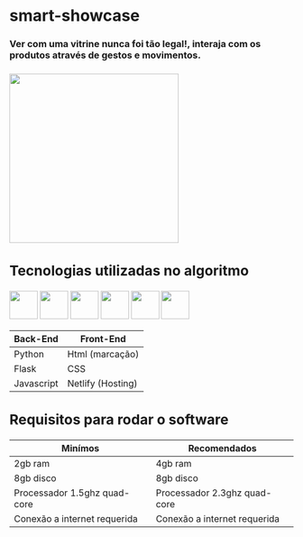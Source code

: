 # smart-showcase

<h3>Ver com uma vitrine nunca foi tão legal!, interaja com os produtos através de gestos e movimentos.<h3>
<img src="https://static.wixstatic.com/media/c7717e_403ee45e812947169a4cc613002eab25~mv2.jpg/v1/fill/w_560,h_320,al_c,lg_1,q_80/Vitrine_Digital.webp" height=300px>

<div id="tecnologias">
  <h2>Tecnologias utilizadas no algoritmo</h2>
  <img src="https://upload.wikimedia.org/wikipedia/commons/thumb/c/c3/Python-logo-notext.svg/1200px-Python-logo-notext.svg.png" height=50px>
  <img src="https://upload.wikimedia.org/wikipedia/commons/thumb/3/32/OpenCV_Logo_with_text_svg_version.svg/1200px-OpenCV_Logo_with_text_svg_version.svg.png"       height=50px>
  <img src="https://upload.wikimedia.org/wikipedia/commons/thumb/3/3c/Flask_logo.svg/1200px-Flask_logo.svg.png" height=50px>
  <img src="https://upload.wikimedia.org/wikipedia/commons/thumb/9/99/Unofficial_JavaScript_logo_2.svg/800px-Unofficial_JavaScript_logo_2.svg.png" height=50px>
  <img src="https://www.alura.com.br/artigos/assets/html-css-js/imagem-1.png" height=50px>
  <img src="https://diegomariano.com/wp-content/uploads/2020/08/logo-2582747_640-e1597771254582.png" height=50px>
  

  Back-End   | Front-End
  --------- | ------
  Python | Html (marcação)
  Flask | CSS
  Javascript | Netlify (Hosting)
  
  <h2>Requisitos para rodar o software</h2>

  Minímos  | Recomendados
  --------- | ------
  2gb ram | 4gb ram
  8gb disco | 8gb disco
  Processador 1.5ghz quad-core| Processador 2.3ghz quad-core
  Conexão a internet requerida | Conexão a internet requerida

  </div>
